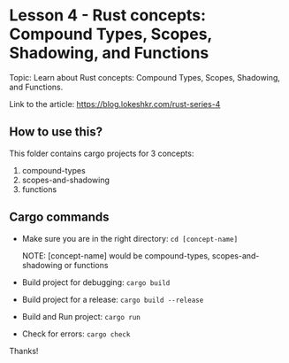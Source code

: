 # Lesson 4 - Rust concepts: Compound Types, Scopes, Shadowing, and Functions

Topic: Learn about Rust concepts: Compound Types, Scopes, Shadowing, and Functions.

Link to the article: https://blog.lokeshkr.com/rust-series-4

## How to use this?
This folder contains cargo projects for 3 concepts:
1. compound-types
2. scopes-and-shadowing
3. functions


## Cargo commands

- Make sure you are in the right directory: `cd [concept-name]`

    NOTE: [concept-name] would be compound-types, scopes-and-shadowing or functions

- Build project for debugging: `cargo build`
- Build project for a release: `cargo build --release`
- Build and Run project: `cargo run`
- Check for errors: `cargo check`

Thanks!